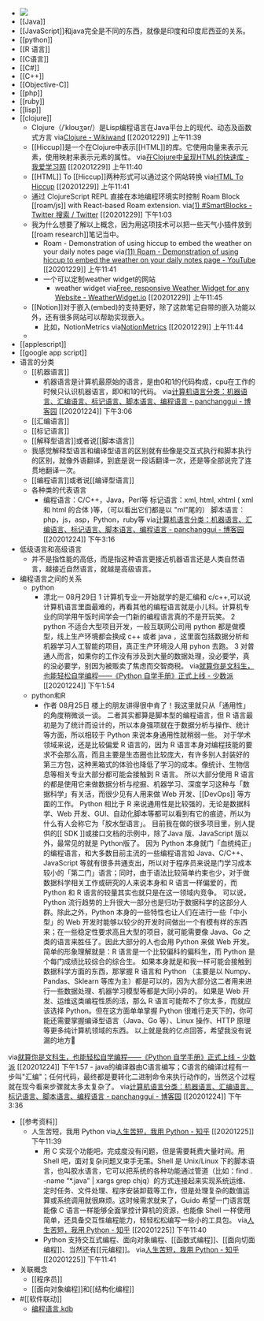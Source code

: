 - ![](https://external-preview.redd.it/ORK94oXHwEJAlJm3J2dwKUbVTcxnWIPnAcVGBArnRBE.jpg?auto=webp&s=5e066a17ffe4dd09f1e1861bdce1204972434241)
- [[Java]]
- [[JavaScript]]和java完全是不同的东西，就像是印度和印度尼西亚的关系。
- [[python]]
- [[R 语言]]
- [[C语言]]
- [[C#]]
- [[C++]]
- [[Objective-C]]
- [[php]]
- [[ruby]]
- [[lisp]]
- [[clojure]]
    - Clojure（/ˈkloʊʒər/）是Lisp编程语言在Java平台上的现代、动态及函数式方言
via[Clojure - Wikiwand](https://www.wikiwand.com/zh-hans/Clojure)
[[20201229]] 上午11:39
    - [[Hiccup]]是一个在Clojure中表示[[HTML]]的库。它使用向量来表示元素，使用映射来表示元素的属性。
via[在Clojure中呈现HTML的快速库 - 我爱学习网](https://www.5axxw.com/wiki/content/9my5fo#giprt1t6349)
[[20201229]] 上午11:40
    - [[HTML]] To [[Hiccup]]两种形式可以通过这个网站转换
via[HTML To Hiccup](https://htmltohiccup.herokuapp.com/)
[[20201229]] 上午11:41
    - 通过 ClojureScript REPL 直接在本地编程环境实时控制 Roam Block [[roam/js]] with React-based Roam extension.
via[(1) #SmartBlocks - Twitter 搜索 / Twitter](https://twitter.com/hashtag/SmartBlocks?src=hashtag_click)
[[20201229]] 下午1:03
    - 我为什么想要了解以上概念，因为用这项技术可以把一些天气小插件放到[[roam research]]笔记当中。
        - Roam - Demonstration of using hiccup to embed the weather on your daily notes page
via[(11) Roam - Demonstration of using hiccup to embed the weather on your daily notes page - YouTube](https://www.youtube.com/watch?v=Rz0Kfcp6Qgc)
[[20201229]] 上午11:41
        - 一个可以定制weather widget的网站
            - weather widget 
via[Free, responsive Weather Widget for any Website - WeatherWidget.io](https://weatherwidget.io/)
[[20201229]] 上午11:45
    - [[Notion]]对于嵌入(embed)的支持更好，除了这款笔记自带的嵌入功能以外，还有很多网站可以帮助实现嵌入。
        - 比如，NotionMetrics
via[NotionMetrics](https://notionmetrics.com/)
[[20201229]] 上午11:44
    - 
- [[applescript]]
- [[google app script]]
- 语言的分类
    - [[机器语言]]
        - 机器语言是计算机最原始的语言，是由0和1的代码构成，cpu在工作的时候只认识机器语言，即0和1的代码。
via[计算机语言分类：机器语言、汇编语言、标记语言、脚本语言、编程语言 - panchanggui - 博客园](https://www.cnblogs.com/panchanggui/p/9760965.html)
[[20201224]] 下午3:06
    - [[汇编语言]]
    - [[标记语言]]
    - [[解释型语言]]或者说[[脚本语言]]
    - 我感觉解释型语言和编译型语言的区别就有些像是交互式执行和脚本执行的区别，就像外语翻译，到底是说一段话翻译一次，还是等全部说完了连贯地翻译一次。
    - [[编程语言]]或者说[[编译型语言]]
    - 各种类的代表语言
        - 编程语言：C/C++，Java，Perl等
标记语言：xml, html,  xhtml ( xml 和 html 的合体 )等，（可以看出它们都是以 "ml"尾的）
脚本语言：php，js，asp，Python，ruby等
via[计算机语言分类：机器语言、汇编语言、标记语言、脚本语言、编程语言 - panchanggui - 博客园](https://www.cnblogs.com/panchanggui/p/9760965.html)
[[20201224]] 下午3:16
- 低级语言和高级语言
    - 并不是指性能的高低，而是指这种语言更接近机器语言还是人类自然语言，越接近自然语言，就越是高级语言。
- 编程语言之间的关系
    - python
        - 漂北一
08月29日
1 计算机专业一开始就学的是汇编和 c/c++,可以说计算机语言里面最难的，再看其他的编程语言就是小儿科。计算机专业的同学用午饭时间学会一门新的编程语言真的不是开玩笑。 2 python 不适合大型项目开发，一般互联网公司用 python 都是做模型，线上生产环境都会换成 c++ 或者 java ，这里面包括数据分析和机器学习人工智能的项目，真正生产环境没人用 pyhon 去跑。 3 对普通人而言，如果你的工作没有涉及到大量的数据处理，没必要学，真的没必要学，别因为被贩卖了焦虑而交智商税。
via[就算你是文科生，也能轻松自学编程——《Python 自学手册》正式上线 - 少数派](https://sspai.com/post/62281)
[[20201224]] 下午1:54
    - python和R
        - 作者
08月25日
楼上的朋友讲得很中肯了！我这里就只从「通用性」的角度稍微谈一谈。
二者其实都算是脚本型的编程语言，但 R 语言最初是为了统计而设计的，所以本身强项就在于数据分析与操作、统计等方面，所以相较于 Python 来说本身通用性就稍弱一些。
对于学术领域来说，还是比较偏爱 R 语言的，因为 R 语言本身对编程技能的要求不会那么高，而且主要是生态圈也比较庞大，有许多别人封装好的第三方包，这种黑箱式的体验也降低了学习的成本。像统计、生物信息等相关专业大部分都可能会接触到 R 语言。
所以大部分使用 R 语言的都是使用它来做数据分析与挖掘、机器学习、深度学习这种与「数据科学」有关活，而很少见有人用来做 Web 开发、[[DevOps]] 等方面的工作。
Python 相比于 R 来说通用性是比较强的，无论是数据科学、Web 开发、GUI、自动化脚本等都可以看到有它的痕迹，所以为什么有人会称它为「胶水型语言」。
目前我在做的很多项目里，别人提供的[[ SDK ]]或接口文档的示例中，除了Java 版、JavaScript 版以外，最常见的就是 Python版了。
因为 Python 本身就门「血统纯正」的编程语言，和大多数目前主流的一些编程语言如 Java、C/C++、JavaScript 等就有很多共通支出，所以对于程序员来说是门学习成本较小的「第二门」语言；同时，由于语法比较简单约束也少，对于做数据科学相关工作或研究的人来说本身和 R 语言一样偏爱的，而 Python 和 R 语言的较量其实也就只是在这一领域内竞争。
可以说，Python 流行趋势的上升很大一部分也是归功于数据科学的这部分人群。除此之外，Python 本身的一些特性也让人们在进行一些「中小型」的 Web 开发时能够以较少的开发时间做出一个有模有样的东西来；在一些稳定性要求高且大型的项目，就可能需要像 Java、Go 之类的语言来胜任了。因此大部分的人也会用 Python 来做 Web 开发。
简单的形象理解就是：R 语言是一个比较偏科的偏科生，而 Python 是个每门成绩比较综合的综合生。
如果本身就是和我一样可能会接触到数据科学方面的东西，那掌握 R 语言和 Python （主要是以 Numpy、Pandas、Sklearn 等库为主）都是可以的，因为大部分这二者用来进行一些数据处理、机器学习模型等都是大同小异的。
如果是 Web 开发、运维这类编程性质的活，那么 R 语言可能帮不了你太多，而就应该选择 Python。但在这方面单单掌握 Python 很难行走天下的，你可能还需要掌握编译型语言（Java、Go 等）、Linux 操作、HTTP 原理等更多纯计算机领域的东西。
以上就是我的亿点回答，希望我没有说漏的地方🌚

via[就算你是文科生，也能轻松自学编程——《Python 自学手册》正式上线 - 少数派](https://sspai.com/post/62281)
[[20201224]] 下午1:57
    - java的编译器由C语言编写；C语言的编译过程有一步叫"汇编"；任何代码，最终都是要转化二进制命令来执行动作的，当然这个过程就在现今看来步骤就太多太复杂了。
via[计算机语言分类：机器语言、汇编语言、标记语言、脚本语言、编程语言 - panchanggui - 博客园](https://www.cnblogs.com/panchanggui/p/9760965.html)
[[20201224]] 下午3:36
- [[参考资料]]
    - 人生苦短，我用 Python
via[人生苦短，我用 Python - 知乎](https://zhuanlan.zhihu.com/p/27255416)
[[20201225]] 下午11:39
        - 用 C 实现个功能吧，完成度没有问题，但是需要耗费大量时间。用 Shell 吧，面对复杂问题又束手无策。Shell 是 Unix/Linux 下的脚本语言，也叫胶水语言，它可以把系统的各种功能通过管道（比如：find . -name “*.java” | xargs grep chjq）的方式连接起来实现系统运维、定时任务、文件处理、程序安装卸载等工作，但是处理复杂的数值运算或系统调用就很麻烦。这时候需求就来了，Guido 希望一门语言既能像 C 语言一样能够全面掌控计算机的资源，也能像 Shell 一样使用简单，还具备交互性编程能力，轻轻松松编写一些小的工具包。
via[人生苦短，我用 Python - 知乎](https://zhuanlan.zhihu.com/p/27255416)
[[20201225]] 下午11:40
        - Python 支持交互式编程、面向对象编程、[[函数式编程]]、[[面向切面编程]]、当然还有[[元编程]]。
via[人生苦短，我用 Python - 知乎](https://zhuanlan.zhihu.com/p/27255416)
[[20201225]] 下午11:41
- 关联概念
    - [[程序员]]
    - [[面向对象编程]]和[[结构化编程]]
- #[[软件联动]]
    - [编程语言.kdb](hook://file/tI23sYFur?p=Y29tfmFwcGxlfkNsb3VkRG9jcy9Lbm93bGVkZ2UgZGF0YWJhc2UgYnVpbGRlcg==&n=%E7%BC%96%E7%A8%8B%E8%AF%AD%E8%A8%80.kdb)

